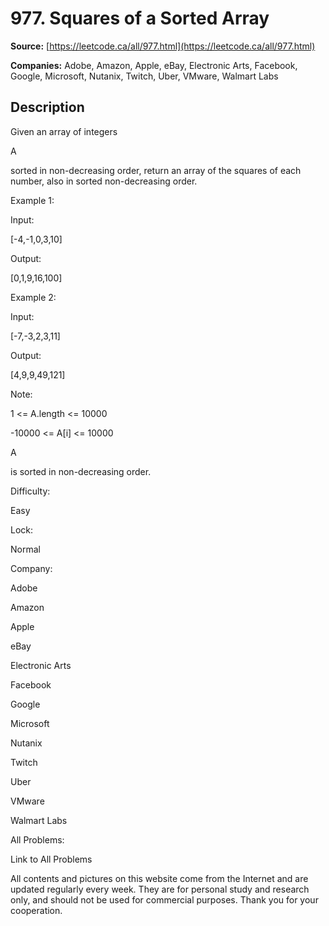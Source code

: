 # 977. Squares of a Sorted Array

**Source:** [https://leetcode.ca/all/977.html](https://leetcode.ca/all/977.html)

**Companies:** Adobe, Amazon, Apple, eBay, Electronic Arts, Facebook, Google, Microsoft, Nutanix, Twitch, Uber, VMware, Walmart Labs

## Description

Given an array of integers

A

sorted in non-decreasing order, return an
        array of the squares of each number, also in sorted non-decreasing order.

Example 1:

Input:

[-4,-1,0,3,10]

Output:

[0,1,9,16,100]

Example 2:

Input:

[-7,-3,2,3,11]

Output:

[4,9,9,49,121]

Note:

1 <= A.length <= 10000

-10000 <= A[i] <= 10000

A

is sorted in non-decreasing order.

Difficulty:

Easy

Lock:

Normal

Company:

Adobe

Amazon

Apple

eBay

Electronic Arts

Facebook

Google

Microsoft

Nutanix

Twitch

Uber

VMware

Walmart Labs

All Problems:

Link to All Problems

All contents and pictures on this website come from the Internet and are updated regularly every week. They are for personal study and research only, and should not be used for commercial purposes. Thank you for your cooperation.

